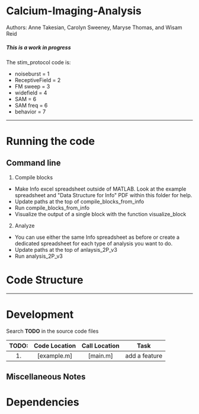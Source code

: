 # Calcium-Imaging-Analysis

Authors: Anne Takesian, Carolyn Sweeney, Maryse Thomas, and Wisam Reid

##### This is a work in progress


The stim_protocol code is:
- noiseburst      = 1
- ReceptiveField  = 2
- FM sweep        = 3
- widefield       = 4
- SAM             = 6
- SAM freq        = 6
- behavior        = 7

-----

# Running the code
## Command line

1. Compile blocks
- Make Info excel spreadsheet outside of MATLAB. Look at the example spreadsheet and "Data Structure for Info" PDF within this folder for help.
- Update paths at the top of compile_blocks_from_info
- Run compile_blocks_from_info
- Visualize the output of a single block with the function visualize_block

2. Analyze
- You can use either the same Info spreadsheet as before or create a dedicated spreadsheet for each type of analysis you want to do.
- Update paths at the top of anlaysis_2P_v3
- Run analysis_2P_v3

# Code Structure

-----

# Development

Search **TODO** in the source code files


| TODO: | Code Location              | Call Location              | Task                                                             |
|:-----:|:--------------------------:|:--------------------------:|:----------------------------------------------------------------:|
| 1.    | [example.m]      | [main.m] | add a feature                                 |


## Miscellaneous Notes

# Dependencies
